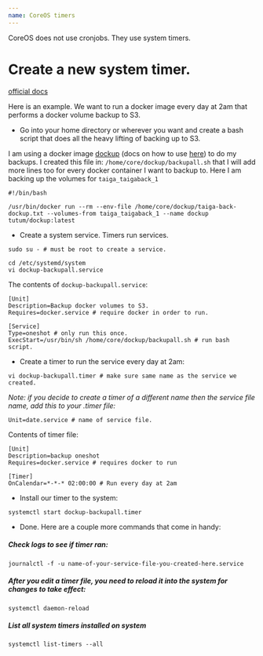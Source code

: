 ```yaml
---
name: CoreOS timers
---
```


CoreOS does not use cronjobs. They use system timers.

# Create a new system timer.

[official docs](https://coreos.com/os/docs/latest/scheduling-tasks-with-systemd-timers.html)

Here is an example. We want to run a docker image every day at 2am that performs a docker volume backup to S3.

* Go into your home directory or wherever you want and create a bash script that does all the heavy lifting of backing up to S3.

I am using a docker image [dockup](https://github.com/tutumcloud/dockup) (docs on how to use [here](../docker/backup)) to do my backups. I created this file in: `/home/core/dockup/backupall.sh` that I will add more lines too for every docker container I want to backup to. Here I am backing up the volumes for `taiga_taigaback_1`

```
#!/bin/bash

/usr/bin/docker run --rm --env-file /home/core/dockup/taiga-back-dockup.txt --volumes-from taiga_taigaback_1 --name dockup tutum/dockup:latest
```

* Create a system service. Timers run services.

```
sudo su - # must be root to create a service.

cd /etc/systemd/system
vi dockup-backupall.service
```

The contents of `dockup-backupall.service`:

```
[Unit]
Description=Backup docker volumes to S3.
Requires=docker.service # require docker in order to run.

[Service]
Type=oneshot # only run this once.
ExecStart=/usr/bin/sh /home/core/dockup/backupall.sh # run bash script.
```

* Create a timer to run the service every day at 2am:

```
vi dockup-backupall.timer # make sure same name as the service we created.
```

*Note: if you decide to create a timer of a different name then the service file name, add this to your .timer file:*

```
Unit=date.service # name of service file.
```

Contents of timer file:

```
[Unit]
Description=backup oneshot
Requires=docker.service # requires docker to run

[Timer]
OnCalendar=*-*-* 02:00:00 # Run every day at 2am
```

* Install our timer to the system:

```
systemctl start dockup-backupall.timer
```

* Done. Here are a couple more commands that come in handy:

##### Check logs to see if timer ran:

```
journalctl -f -u name-of-your-service-file-you-created-here.service
```

##### After you edit a timer file, you need to reload it into the system for changes to take effect:

```
systemctl daemon-reload
```

##### List all system timers installed on system

```
systemctl list-timers --all
```
